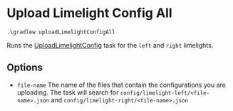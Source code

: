 # Upload Limelight Config All

`.\gradlew uploadLimelightConfigAll`

Runs the [UploadLimelightConfig](UploadLimelightConfig.md) task for the `left` and `right` limelights.

## Options
- `file-name` The name of the files that contain the configurations you are uploading. The task will search for `config/limelight-left/<file-name>.json` and `config/limelight-right/<file-name>.json`
